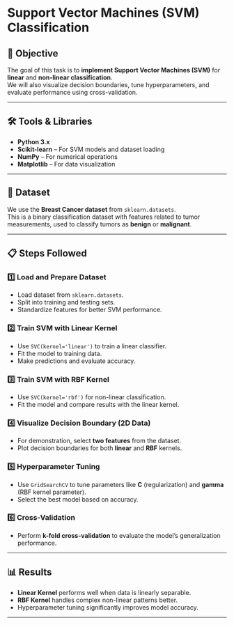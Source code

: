 # Support Vector Machines (SVM) Classification

## 📌 Objective
The goal of this task is to **implement Support Vector Machines (SVM)** for **linear** and **non-linear classification**.  
We will also visualize decision boundaries, tune hyperparameters, and evaluate performance using cross-validation.

---

## 🛠 Tools & Libraries
- **Python 3.x**
- **Scikit-learn** – For SVM models and dataset loading
- **NumPy** – For numerical operations
- **Matplotlib** – For data visualization

---

## 📂 Dataset
We use the **Breast Cancer dataset** from `sklearn.datasets`.  
This is a binary classification dataset with features related to tumor measurements, used to classify tumors as **benign** or **malignant**.

---

## 📋 Steps Followed

### 1️⃣ Load and Prepare Dataset
- Load dataset from `sklearn.datasets`.
- Split into training and testing sets.
- Standardize features for better SVM performance.

### 2️⃣ Train SVM with Linear Kernel
- Use `SVC(kernel='linear')` to train a linear classifier.
- Fit the model to training data.
- Make predictions and evaluate accuracy.

### 3️⃣ Train SVM with RBF Kernel
- Use `SVC(kernel='rbf')` for non-linear classification.
- Fit the model and compare results with the linear kernel.

### 4️⃣ Visualize Decision Boundary (2D Data)
- For demonstration, select **two features** from the dataset.
- Plot decision boundaries for both **linear** and **RBF** kernels.

### 5️⃣ Hyperparameter Tuning
- Use `GridSearchCV` to tune parameters like **C** (regularization) and **gamma** (RBF kernel parameter).
- Select the best model based on accuracy.

### 6️⃣ Cross-Validation
- Perform **k-fold cross-validation** to evaluate the model’s generalization performance.

---

## 📊 Results
- **Linear Kernel** performs well when data is linearly separable.
- **RBF Kernel** handles complex non-linear patterns better.
- Hyperparameter tuning significantly improves model accuracy.

---

